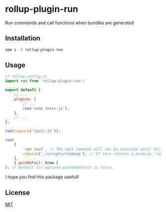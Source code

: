 # rollup-plugin-run

Run commands and call functions when bundles are generated

## Installation

```sh
npm i -D rollup-plugin-run
```

## Usage

```js
// rollup.config.js
import run from 'rollup-plugin-run';

export default {
	// ...
	plugins: [
		// ...
		run(`node tests.js`),
	],
	// ...
};
```

```js
run(require('tests.js'));
```

```js
run(
	[
		`npm test`, // The next command will not be executed until this one is finished
		require('./scripts/cleanup'), // If this returns a promise, run will wait for it to be resolved before moving on to the next
	],
	{ quitOnFail: true }
); // Default for options.quitOnDefault is false.
```

I hope you find this package usefull!

## License

[MIT](/LICENSE)
